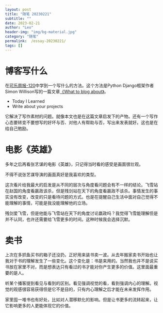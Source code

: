 ```yaml
---
layout: post
title: "随笔 20230221"
subtitle: ""
date: 2023-02-21
author: "Leo"
header-img: "img/bg-material.jpg"
category: "随笔"
permalink:  /essay-20230221/
tags: []
---
```


# 博客写什么

在[可乐周报-120][1]中学到一个写什么的方法。这个方法是Python Django框架作者Simon Willison写的一篇文章[《What to blog about》][2]。
- Today I Learned
- Write about your projects

它解决了写作素材的问题。就像本文也是在这篇文章启发下的产物。还有一个写作心态要转变不要想写的好坏与否、对他人有帮助与否，写出来发表就好。这也是在给自己勉励。



# 电影《英雄》
多年之后再看张艺谋的电影《英雄》，只记得当时看的感受是画面很壮观。

不得不说张艺谋导演的画面真好是我喜欢的类型。

这次看片给我最大的启发是从不同的层次与角度看问题会有不一样的结论。飞雪站在赵国的角度看嬴政该杀，但是残剑站在天下的角度看嬴政不该杀。事情发生的事实没有改变，改变的只是看待问题的方式。也是在提醒自己生活中面对自己觉得不能理解的事情，可能是我没能理解他的立场。

残剑爱飞雪，但是他能与飞雪站在天下的角度讨论嬴政吗？我觉得飞雪能理解但是并不认同，也许还需要给飞雪更多的时间。这种时候我会选择沉默。



# 卖书
上次在多抓鱼买书的箱子还没扔，正好用来装书卖一波。从去年搬家卖书开始也让我对于书的理解发生了一些变化。这个变化是：书是来用的。当然我也并不是说买书放在家里不对，而是想表达只有看过的书才能对你产生更多的价值。这里面最重要的是人。

听某个播客提到看见与看到的区别。看见强调视觉的看，看到强调内心的理解。视觉的观感很容易获得但是它不是目的，只有内心理解之后才能在未来发挥作用。

家里囤一堆书也有好处，比如对人潜移默化的影响。但是让书更多的流转起来，让它影响更多的人更能体现它的价值。



[1]: https://www.kele.me/p/120
[2]: https://simonwillison.net/2022/Nov/6/what-to-blog-about/


